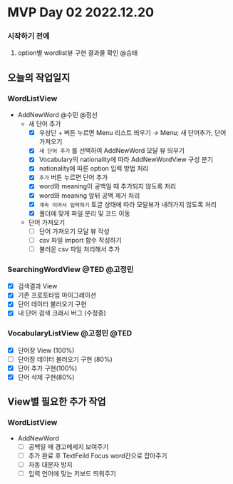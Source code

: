 # MVP Day 02 2022.12.20

### 시작하기 전에

1. option별 wordlist뷰 구현 결과물 확인 @승태

## 오늘의 작업일지

### WordListView

- AddNewWord @수민 @정선
  - 새 단어 추가
    - [x] 우상단 + 버튼 누르면 Menu 리스트 띄우기 → Menu; 새 단어추가, 단어 가져오기
    - [x] `새 단어 추가` 를 선택하여 AddNewWord 모달 뷰 띄우기
    - [x] Vocabulary의 nationality에 따라 AddNewWordView 구성 분기
    - [x] nationality에 따른 option 입력 방법 처리
    - [x] `추가` 버튼 누르면 단어 추가
    - [x] word와 meaning이 공백일 때 추가되지 않도록 처리
    - [x] word와 meaning 앞뒤 공백 제거 처리
    - [x] `계속 이어서 입력하기` 토글 상태에 따라 모달뷰가 내려가지 않도록 처리
    - [x] 폴더에 맞게 파일 분리 및 코드 이동
  - 단어 가져오기
    - [ ] 단어 가져오기 모달 뷰 작성
    - [ ] csv 파일 import 함수 작성하기
    - [ ] 불러온 csv 파일 처리해서 추가

### SearchingWordView @TED @고정민

- [x] 검색결과 View
- [x] 기존 프로토타입 마이그레이션
- [x] 단어 데이터 불러오기 구현
- [x] 내 단어 검색 크래시 버그 (수정중)

### VocabularyListView @고정민 @TED

- [x] 단어장 View (100%)
- [ ] 단어장 데이터 불러오기 구현 (80%)
- [x] 단어 추가 구현(100%)
- [x] 단어 삭제 구현(80%)

## View별 필요한 추가 작업

### WordListView

- AddNewWord
  - [ ] 공백일 때 경고메세지 보여주기
  - [ ] 추가 완료 후 TextFeild Focus word칸으로 잡아주기
  - [ ] 자동 대문자 방지
  - [ ] 입력 언어에 맞는 키보드 띄워주기

